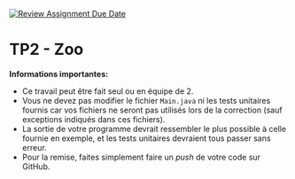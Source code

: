 [![Review Assignment Due Date](https://classroom.github.com/assets/deadline-readme-button-24ddc0f5d75046c5622901739e7c5dd533143b0c8e959d652212380cedb1ea36.svg)](https://classroom.github.com/a/J9M0EQRI)
# TP2 - Zoo

**Informations importantes:**
- Ce travail peut être fait seul ou en équipe de 2.
- Vous ne devez pas modifier le fichier `Main.java` ni les tests unitaires fournis car vos fichiers ne seront pas utilisés lors de la correction (sauf exceptions indiqués dans ces fichiers).
- La sortie de votre programme devrait ressembler le plus possible à celle fournie en exemple, et les tests unitaires devraient tous passer sans erreur.
- Pour la remise, faites simplement faire un *push* de votre code sur GitHub.
